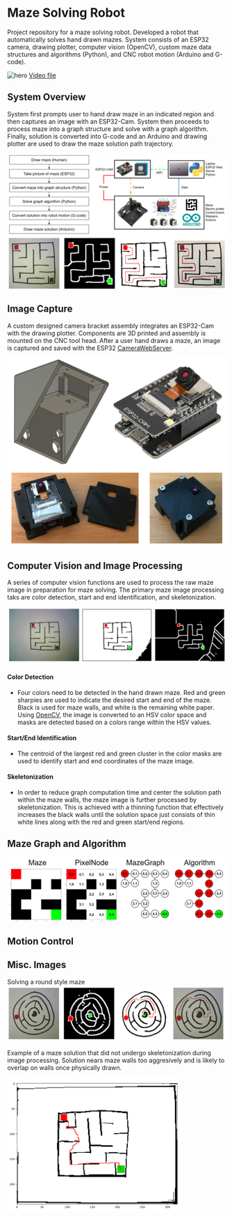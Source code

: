 # Maze Solving Robot
Project repository for a maze solving robot. Developed a robot that automatically solves hand drawn mazes. System consists of an ESP32 camera, drawing plotter, computer vision (OpenCV), custom maze data structures and algorithms (Python), and CNC robot motion (Arduino and G-code).

![hero](images/solution.gif)
[Video file](images/solution.MOV)

## System Overview
System first prompts user to hand draw maze in an indicated region and then captures an image with an ESP32-Cam. System then proceeds to process maze into a graph structure and solve with a graph algorithm. Finally, solution is converted into G-code and an Arduino and drawing plotter are used to draw the maze solution path trajectory.

![](images/system_overview.png)
![](images/maze2_overview.png)

## Image Capture
A custom designed camera bracket assembly integrates an ESP32-Cam with the drawing plotter. Components are 3D printed and assembly is mounted on the CNC tool head. After a user hand draws a maze, an image is captured and saved with the ESP32 [CameraWebServer](https://github.com/espressif/arduino-esp32/blob/master/libraries/ESP32/examples/Camera/CameraWebServer/CameraWebServer.ino).

![](images/ESP32-CAM_overview.png)

## Computer Vision and Image Processing
A series of computer vision functions are used to process the raw maze image in preparation for maze solving. The primary maze image processing taks are color detection, start and end identification, and skeletonization.

![](images/computer_vision_overview.png)

#### Color Detection
- Four colors need to be detected in the hand drawn maze. Red and green sharpies are used to indicate the desired start and end of the maze. Black is used for maze walls, and white is the remaining white paper. Using [OpenCV]([url](https://github.com/opencv/opencv)), the image is converted to an HSV color space and masks are detected based on a colors range within the HSV values.

#### Start/End Identification
- The centroid of the largest red and green cluster in the color masks are used to identify start and end coordinates of the maze image. 

#### Skeletonization
- In order to reduce graph computation time and center the solution path within the maze walls, the maze image is further processed by skeletonization. This is achieved with a thinning function that effectively increases the black walls until the solution space just consists of thin white lines along with the red and green start/end regions.

## Maze Graph and Algorithm

![](images/maze_simple_overview.png)

## Motion Control


## Misc. Images
Solving a round style maze
![](images/maze_round_overview.png)

Example of a maze solution that did not undergo skeletonization during image processing. Solution nears maze walls too aggresively and is likely to overlap on walls once physically drawn.
<p> <img src="images/maze1_solution_no_skeleton.png" width="400px"> </p>
